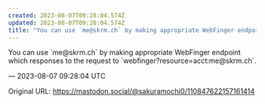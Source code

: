 ```yaml
---
created: 2023-08-07T09:28:04.574Z
updated: 2023-08-07T09:28:04.574Z
title: "You can use `me@skrm.ch` by making appropriate WebFinger endpoint which response[...]"
---
```


<p>You can use `me@skrm.ch` by making appropriate WebFinger endpoint which responses to the request to `webfinger?resource=acct:me@skrm.ch`.</p>

&mdash; 2023-08-07 09:28:04 UTC

Original URL: https://mastodon.social/@sakuramochi0/110847622157161414
